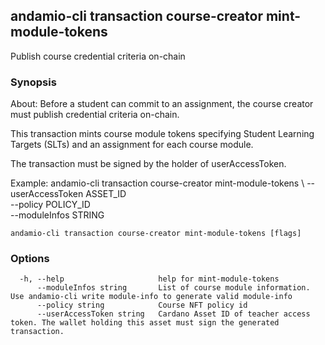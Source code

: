 ## andamio-cli transaction course-creator mint-module-tokens

Publish course credential criteria on-chain

### Synopsis


About:
Before a student can commit to an assignment, the course creator must publish credential criteria on-chain.

This transaction mints course module tokens specifying Student Learning Targets (SLTs) and an assignment for each course module.

The transaction must be signed by the holder of userAccessToken.

Example:
  andamio-cli transaction course-creator mint-module-tokens \ 
    --userAccessToken ASSET_ID \
    --policy POLICY_ID \
    --moduleInfos STRING 

  

```
andamio-cli transaction course-creator mint-module-tokens [flags]
```

### Options

```
  -h, --help                     help for mint-module-tokens
      --moduleInfos string       List of course module information. Use andamio-cli write module-info to generate valid module-info
      --policy string            Course NFT policy id
      --userAccessToken string   Cardano Asset ID of teacher access token. The wallet holding this asset must sign the generated transaction.
```


